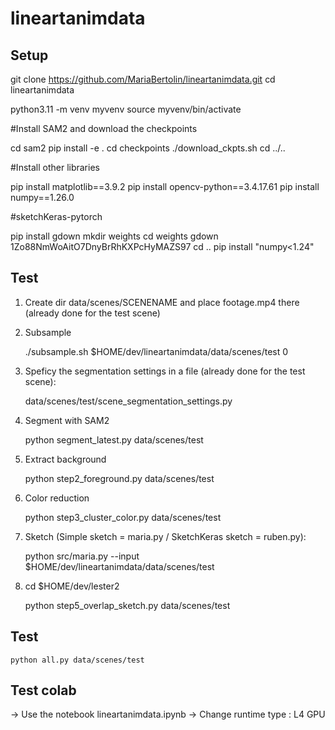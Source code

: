 # lineartanimdata

## Setup

git clone https://github.com/MariaBertolin/lineartanimdata.git
cd lineartanimdata

python3.11 -m venv myvenv
source myvenv/bin/activate

#Install SAM2 and download the checkpoints

cd sam2
pip install -e .
cd checkpoints
./download_ckpts.sh
cd ../..

#Install other libraries

pip install matplotlib==3.9.2
pip install opencv-python==3.4.17.61
pip install numpy==1.26.0

#sketchKeras-pytorch

pip install gdown
mkdir weights
cd weights
gdown 1Zo88NmWoAitO7DnyBrRhKXPcHyMAZS97
cd ..
pip install "numpy<1.24" 

## Test

1) Create dir data/scenes/SCENENAME and place footage.mp4 there (already done for the test scene)

2) Subsample

	./subsample.sh $HOME/dev/lineartanimdata/data/scenes/test 0

3) Speficy the segmentation settings in a file (already done for the test scene):

	  data/scenes/test/scene_segmentation_settings.py

4) Segment with SAM2

	python segment_latest.py data/scenes/test

5) Extract background

	python step2_foreground.py data/scenes/test 

6) Color reduction

	python step3_cluster_color.py data/scenes/test 

8) Sketch (Simple sketch = maria.py / SketchKeras sketch = ruben.py):

	python src/maria.py --input $HOME/dev/lineartanimdata/data/scenes/test

9) cd $HOME/dev/lester2
	
	python step5_overlap_sketch.py data/scenes/test

## Test

	python all.py data/scenes/test 

## Test colab
-> Use the notebook lineartanimdata.ipynb
-> Change runtime type : L4 GPU
